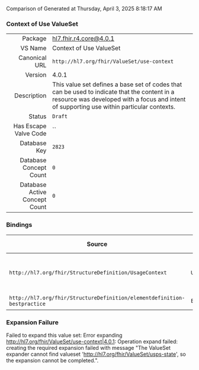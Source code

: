 Comparison of 
Generated at Thursday, April 3, 2025 8:18:17 AM

### Context of Use ValueSet

|      |     |
| ---: | --- |
| Package | hl7.fhir.r4.core@4.0.1 |
| VS Name | Context of Use ValueSet |
| Canonical URL | `http://hl7.org/fhir/ValueSet/use-context` |
| Version | 4.0.1 |
| Description | This value set defines a base set of codes that can be used to indicate that the content in a resource was developed with a focus and intent of supporting use within particular contexts. |
| Status | `Draft` |
| Has Escape Valve Code | `` |
| Database Key | `2823` |
| Database Concept Count | `0` |
| Database Active Concept Count | `0` |
### Bindings

| Source | Element | Binding | Strength | Element Short |
| ------ | ------- | ------- | -------- | ------------- |
| `http://hl7.org/fhir/StructureDefinition/UsageContext` | `UsageContext.value[x]` | `http://hl7.org/fhir/ValueSet/use-context` | `Example` | Value that defines the context |
| `http://hl7.org/fhir/StructureDefinition/elementdefinition-bestpractice` | `Extension.value[x]` | `http://hl7.org/fhir/ValueSet/use-context` | `Extensible` | Value of extension |

### Expansion Failure

Failed to expand this value set: Error expanding http://hl7.org/fhir/ValueSet/use-context|4.0.1: Operation expand failed: creating the required expansion failed with message "The ValueSet expander cannot find valueset 'http://hl7.org/fhir/ValueSet/usps-state', so the expansion cannot be completed.".
